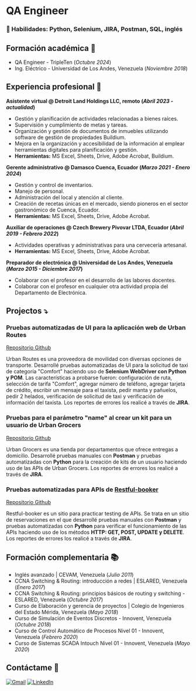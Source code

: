 # QA Engineer

### 🔧 Habilidades: Python, Selenium, JIRA, Postman, SQL, inglés

## Formación académica 📖
- QA Engineer - TripleTen (_Octubre 2024_)
- Ing. Eléctrico - Universidad de Los Andes, Venezuela (_Noviembre 2018_)

## Experiencia profesional 🔨
**Asistente virtual @ Detroit Land Holdings LLC, remoto (_Abril 2023 - actualidad_)**
- Gestión y planificación de actividades relacionadas a bienes raíces.
-	Supervisión y cumplimiento de metas y tareas.
-	Organización y gestión de documentos de inmuebles utilizando software de gestión de propiedades Buildium.
-	Mejora en la organización y accesibilidad de la información al emplear herramientas digitales para planificación y gestión.
- **Herramientas:** MS Excel, Sheets, Drive, Adobe Acrobat, Buildium.

**Gerente administrativo @ Damasco Cuenca, Ecuador (_Marzo 2021 - Enero 2024_)**
- Gestión y control de inventarios.
-	Manejo de personal.
-	Administración del local y atención al cliente.
-	Creación de recetas únicas en el mercado, siendo pioneros en el sector gastronómico de Cuenca, Ecuador.
- **Herramientas:** MS Excel, Sheets, Drive, Adobe Acrobat.

**Auxiliar de operaciones @ Czech Brewery Pivovar LTDA, Ecuador (_Abril 2019 - Febrero 2022_)**
- Actividades operativas y administrativas para una cervecería artesanal.
- **Herramientas:** MS Excel, Sheets, Drive, Adobe Acrobat.

**Preparador de electrónica  @ Universidad de Los Andes, Venezuela (_Marzo 2015 - Diciembre 2017_)**
- Colaborar con el profesor en el desarrollo de las labores docentes.
-	Colaborar con el profesor en cualquier otra actividad propia del Departamento de Electrónica.


## Projectos ⤵️
### Pruebas automatizadas de UI para la aplicación web de Urban Routes
[Repositorio Github](https://github.com/ibrarondon/Pruebas-de-UI-para-Urban-Routes)

Urban Routes es una proveedora de movilidad con diversas opciones de transporte. Desarrollé pruebas automatizadas de UI para la solicitud de taxi de categoría "Comfort" haciendo uso de **Selenium WebDriver con Python y POM**. Las características a probarse fueron: configuración de ruta, selección de tarifa "Comfort", agregar número de teléfono, agregar tarjeta de crédito, escribir un mensaje para el taxista, pedir manta y pañuelos, pedir 2 helados, verificación de solicitud de taxi y verificación de información del taxista. Los reportes de errores los realicé a través de **JIRA**.

### Pruebas para el parámetro "name" al crear un kit para un usuario de Urban Grocers
[Repositorio Github](https://github.com/ibrarondon/Pruebas-para-crear-un-kit-Urban-Grocers)

Urban Grocers es una tienda por departamentos que ofrece entregas a domicilio. Desarrollé pruebas manuales con **Postman** y pruebas automatizadas con **Python** para la creación de kits de un usuario haciendo uso de las APIs de Urban Grocers. Los reportes de errores los realicé a través de **JIRA**.

### Pruebas automatizadas para APIs de [Restful-booker](https://restful-booker.herokuapp.com/apidoc/index.html)
[Repositorio Github](https://github.com/ibrarondon/Pruebas-automatizadas-para-APIs-de-Restful-booker)

Restful-booker es un sitio para practicar testing de APIs. Se trata en un sitio de reservaciones en el que desarrollé pruebas manuales con **Postman** y pruebas automatizadas con **Python** para verificar el funcionamiento de las APIs haciendo uso de los métodos **HTTP: GET, POST, UPDATE y DELETE**. Los reportes de errores los realicé a través de **JIRA**.

## Formación complementaria 📚
- Inglés avanzado | CEVAM, Venezuela (_Julio 2011_)
- CCNA Switching & Routing: introducción a redes | ESLARED, Venezuela (_Enero 2017_)
- CCNA Switching & Routing: principios básicos de routing y switching - ESLARED, Venezuela (_Octubre 2017_)
- Curso de Elaboración y gerencia de proyectos | Colegio de Ingenieros del Estado Mérida, Venezuela (_Mayo 2018_)
- Curso de Simulación de Eventos Discretos - Innovent, Venezuela (_Octubre 2018_)
- Curso de Control Automático de Procesos Nivel 01 - Innovent, Venezuela (_Febrero 2020_)
- Curso de Sistemas SCADA Intouch Nivel 01 - Innovent, Venezuela (_Mayo 2020_)

## Contáctame 📨
[![Gmail](https://img.shields.io/badge/Gmail-D14836?style=for-the-badge&logo=gmail&logoColor=white)](mailto:ibrarondon@gmail.com)
[![LinkedIn](https://img.shields.io/badge/linkedin-%230077B5.svg?style=for-the-badge&logo=linkedin&logoColor=white)](https://www.linkedin.com/in/ibrarondon/)
